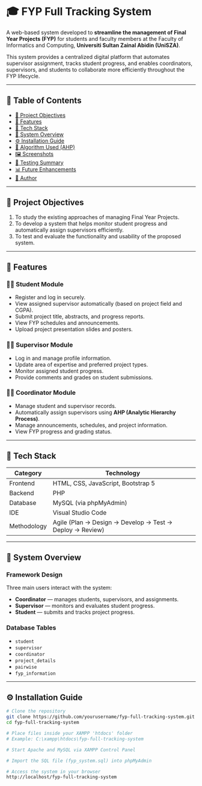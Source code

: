 # 🎓 FYP Full Tracking System

A web-based system developed to **streamline the management of Final Year Projects (FYP)** for students and faculty members at the Faculty of Informatics and Computing, **Universiti Sultan Zainal Abidin (UniSZA)**.

This system provides a centralized digital platform that automates supervisor assignment, tracks student progress, and enables coordinators, supervisors, and students to collaborate more efficiently throughout the FYP lifecycle.

---

## 🧩 Table of Contents
- [🎯 Project Objectives](#-project-objectives)
- [🚀 Features](#-features)
- [🧰 Tech Stack](#-tech-stack)
- [🧠 System Overview](#-system-overview)
- [⚙️ Installation Guide](#️-installation-guide)
- [🧮 Algorithm Used (AHP)](#-algorithm-used-ahp)
- [🖼️ Screenshots](#️-screenshots)
- [🧪 Testing Summary](#-testing-summary)
- [📊 Future Enhancements](#-future-enhancements)
- [👤 Author](#-author)

---

## 🎯 Project Objectives
1. To study the existing approaches of managing Final Year Projects.  
2. To develop a system that helps monitor student progress and automatically assign supervisors efficiently.  
3. To test and evaluate the functionality and usability of the proposed system.

---

## 🚀 Features

### 👨‍🎓 Student Module
- Register and log in securely.  
- View assigned supervisor automatically (based on project field and CGPA).  
- Submit project title, abstracts, and progress reports.  
- View FYP schedules and announcements.  
- Upload project presentation slides and posters.

### 🧑‍🏫 Supervisor Module
- Log in and manage profile information.  
- Update area of expertise and preferred project types.  
- Monitor assigned student progress.  
- Provide comments and grades on student submissions.

### 🧑‍💼 Coordinator Module
- Manage student and supervisor records.  
- Automatically assign supervisors using **AHP (Analytic Hierarchy Process)**.  
- Manage announcements, schedules, and project information.  
- View FYP progress and grading status.

---

## 🧰 Tech Stack
| Category | Technology |
|-----------|-------------|
| Frontend | HTML, CSS, JavaScript, Bootstrap 5 |
| Backend | PHP |
| Database | MySQL (via phpMyAdmin) |
| IDE | Visual Studio Code |
| Methodology | Agile (Plan → Design → Develop → Test → Deploy → Review) |

---

## 🧠 System Overview

### Framework Design
Three main users interact with the system:
- **Coordinator** — manages students, supervisors, and assignments.
- **Supervisor** — monitors and evaluates student progress.
- **Student** — submits and tracks project progress.

### Database Tables
- `student`
- `supervisor`
- `coordinator`
- `project_details`
- `pairwise`
- `fyp_information`

---


## ⚙️ Installation Guide

```bash
# Clone the repository
git clone https://github.com/yourusername/fyp-full-tracking-system.git
cd fyp-full-tracking-system

# Place files inside your XAMPP 'htdocs' folder
# Example: C:\xampp\htdocs\fyp-full-tracking-system

# Start Apache and MySQL via XAMPP Control Panel

# Import the SQL file (fyp_system.sql) into phpMyAdmin

# Access the system in your browser
http://localhost/fyp-full-tracking-system



